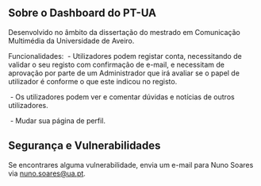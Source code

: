 
## Sobre o Dashboard do PT-UA

Desenvolvido no âmbito da dissertação do mestrado em Comunicação Multimédia da Universidade de Aveiro.

Funcionalidades:
  - Utilizadores podem registar conta, necessitando de validar o seu registo com confirmação de e-mail, e necessitam de aprovação por parte de um Administrador que irá avaliar se o papel de utilizador é conforme o que este indicou no registo.
  
  - Os utilizadores podem ver e comentar dúvidas e notícias de outros utilizadores.
  
  - Mudar sua página de perfil.


## Segurança e Vulnerabilidades

Se encontrares alguma vulnerabilidade, envia um e-mail para Nuno Soares via [nuno.soares@ua.pt](mailto:nuno.soares@ua.pt).

